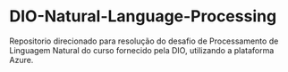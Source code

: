 # DIO-Natural-Language-Processing
Repositorio direcionado para resolução do desafio de Processamento de Linguagem Natural do curso fornecido pela DIO, utilizando a plataforma Azure.
